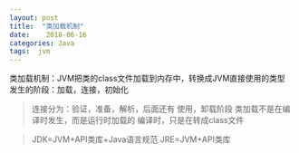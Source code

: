 ```yaml
---
layout: post
title:  "类加载机制"
date:    2018-06-16 
categories: Java
tags:  jvm
---
```




类加载机制：JVM把类的class文件加载到内存中，转换成JVM直接使用的类型
发生的阶段：加载，连接，初始化

>连接分为：验证，准备，解析，后面还有 使用，卸载阶段
>类加载不是在编译时发生，而是运行时加载的
>编译时，只是在转成class文件

>JDK=JVM+API类库+Java语言规范
>JRE=JVM+API类库